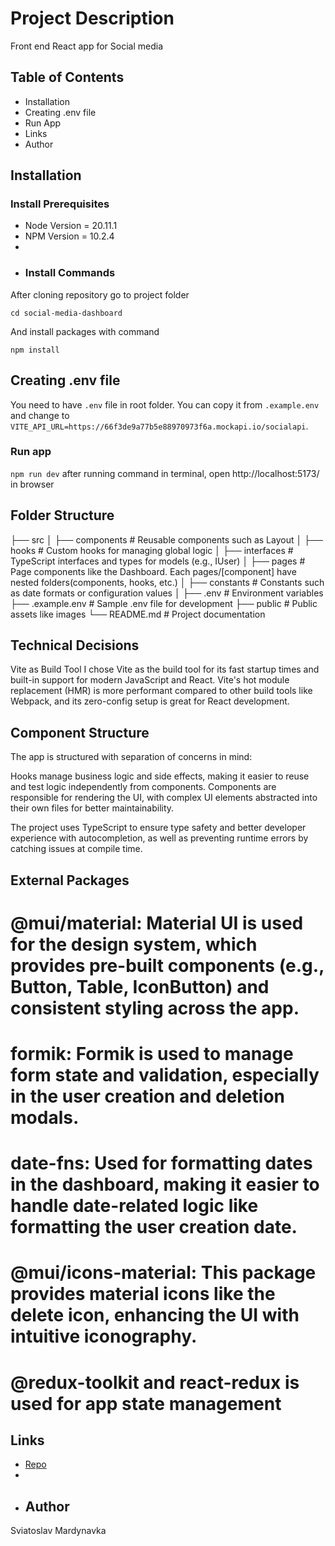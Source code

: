 # Project Description

Front end React app for Social media

## Table of Contents

- Installation
- Creating .env file
- Run App
- Links
- Author

## Installation

### Install Prerequisites

- Node Version = 20.11.1
- NPM Version = 10.2.4
-
- ### Install Commands

After cloning repository go to project folder

`cd social-media-dashboard`

And install packages with command

`npm install`

## Creating .env file

You need to have `.env` file in root folder. You can copy it from `.example.env` and change to `VITE_API_URL=https://66f3de9a77b5e88970973f6a.mockapi.io/socialapi`.

### Run app

`npm run dev` after running command in terminal, open http://localhost:5173/ in browser

## Folder Structure

├── src
│ ├── components # Reusable components such as Layout
│ ├── hooks # Custom hooks for managing global logic
│ ├── interfaces # TypeScript interfaces and types for models (e.g., IUser)
│ ├── pages # Page components like the Dashboard. Each pages/[component] have nested folders(components, hooks, etc.)
│ ├── constants # Constants such as date formats or configuration values
│
├── .env # Environment variables
├── .example.env # Sample .env file for development
├── public # Public assets like images
└── README.md # Project documentation

## Technical Decisions

Vite as Build Tool
I chose Vite as the build tool for its fast startup times and built-in support for modern JavaScript and React. Vite's hot module replacement (HMR) is more performant compared to other build tools like Webpack, and its zero-config setup is great for React development.

## Component Structure

The app is structured with separation of concerns in mind:

Hooks manage business logic and side effects, making it easier to reuse and test logic independently from components.
Components are responsible for rendering the UI, with complex UI elements abstracted into their own files for better maintainability.

The project uses TypeScript to ensure type safety and better developer experience with autocompletion, as well as preventing runtime errors by catching issues at compile time.

## External Packages

# @mui/material: Material UI is used for the design system, which provides pre-built components (e.g., Button, Table, IconButton) and consistent styling across the app.

# formik: Formik is used to manage form state and validation, especially in the user creation and deletion modals.

# date-fns: Used for formatting dates in the dashboard, making it easier to handle date-related logic like formatting the user creation date.

# @mui/icons-material: This package provides material icons like the delete icon, enhancing the UI with intuitive iconography.

# @redux-toolkit and react-redux is used for app state management

## Links

- [Repo](https://github.com/wantsomemore/social-media-dashboard)
-
- ## Author

Sviatoslav Mardynavka
